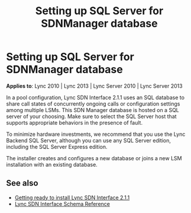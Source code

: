 ﻿---
title: Setting up SQL Server for SDNManager database
TOCTitle: Setting up SQL Server for SDNManager database
ms:assetid: 2b38badb-b30d-4003-8d18-c84c150feb91
ms:mtpsurl: https://msdn.microsoft.com/library/Dn785200(v=office.15)
ms:contentKeyID: 62952684
ms.date: 02/16/2015
mtps_version: v=office.15
---

# Setting up SQL Server for SDNManager database


**Applies to**: Lync 2010 | Lync 2013 | Lync Server 2010 | Lync Server 2013

In a pool configuration, Lync SDN Interface 2.1.1 uses an SQL database to share call states of concurrently ongoing calls or configuration settings among multiple LSMs. This SDN Manager database is hosted on a SQL server of your choosing. Make sure to select the SQL Server host that supports appropriate behaviors in the presence of fault.

To minimize hardware investments, we recommend that you use the Lync Backend SQL Server, although you can use any SQL Server edition, including the SQL Server Express edition.

The installer creates and configures a new database or joins a new LSM installation with an existing database.

## See also

- [Getting ready to install Lync SDN Interface 2.1.1](getting-ready-to-install-lync-sdn-interface-2-1-1.md)
- [Lync SDN Interface Schema Reference](lync-sdn-interface-schema-reference.md)

